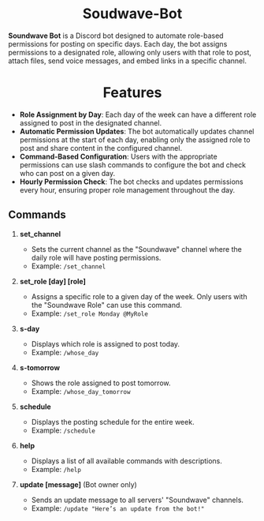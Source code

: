 <h1 align=center> Soudwave-Bot </h1>

**Soundwave Bot** is a Discord bot designed to automate role-based permissions for posting on specific days. Each day, the bot assigns permissions to a designated role, allowing only users with that role to post, attach files, send voice messages, and embed links in a specific channel.


<h1 align=center> Features </h2>

- **Role Assignment by Day**: Each day of the week can have a different role assigned to post in the designated channel.
- **Automatic Permission Updates**: The bot automatically updates channel permissions at the start of each day, enabling only the assigned role to post and share content in the configured channel.
- **Command-Based Configuration**: Users with the appropriate permissions can use slash commands to configure the bot and check who can post on a given day.
- **Hourly Permission Check**: The bot checks and updates permissions every hour, ensuring proper role management throughout the day.

## Commands

1. **set_channel**
   - Sets the current channel as the "Soundwave" channel where the daily role will have posting permissions.
   - Example: `/set_channel`
   
2. **set_role [day] [role]**
   - Assigns a specific role to a given day of the week. Only users with the "Soundwave Role" can use this command.
   - Example: `/set_role Monday @MyRole`
   
3. **s-day**
   - Displays which role is assigned to post today.
   - Example: `/whose_day`
   
4. **s-tomorrow**
   - Shows the role assigned to post tomorrow.
   - Example: `/whose_day_tomorrow`
   
5. **schedule**
   - Displays the posting schedule for the entire week.
   - Example: `/schedule`
   
6. **help**
   - Displays a list of all available commands with descriptions.
   - Example: `/help`
   
7. **update [message]** (Bot owner only)
   - Sends an update message to all servers' "Soundwave" channels.
   - Example: `/update "Here’s an update from the bot!"`


